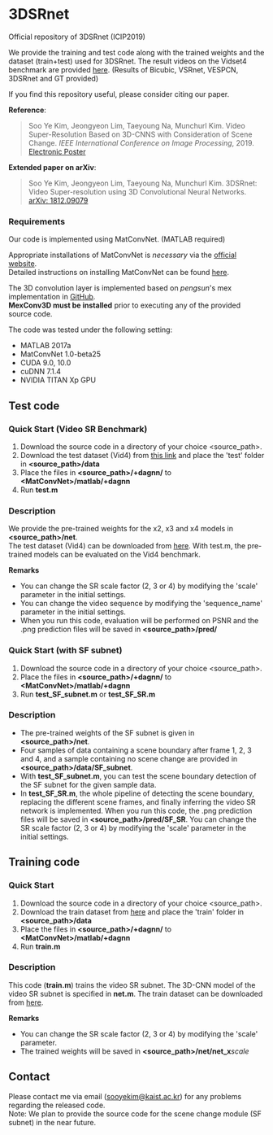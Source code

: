 # 3DSRnet
Official repository of 3DSRnet (ICIP2019)

We provide the training and test code along with the trained weights and the dataset (train+test) used for 3DSRnet. The result videos on the Vidset4 benchmark are provided [here](https://drive.google.com/file/d/1O1nALy-5nkaig9euDciwL8E7iGluJyg3/view?usp=sharing). (Results of Bicubic, VSRnet, VESPCN, 3DSRnet and GT provided)   

If you find this repository useful, please consider citing our paper.

**Reference**:  
> Soo Ye Kim, Jeongyeon Lim, Taeyoung Na, Munchurl Kim. Video Super-Resolution Based on 3D-CNNS with Consideration of Scene Change.
*IEEE International Conference on Image Processing*, 2019. [Electronic Poster](https://drive.google.com/file/d/1LOHJ4bgNXMiskeXNVUra3tR0ijaPhRwb/view?usp=sharing)

**Extended paper on arXiv**:
> Soo Ye Kim, Jeongyeon Lim, Taeyoung Na, Munchurl Kim. 3DSRnet: Video Super-resolution using 3D Convolutional Neural Networks.
[arXiv: 1812.09079](https://arxiv.org/abs/1812.09079)

### Requirements
Our code is implemented using MatConvNet. (MATLAB required)

Appropriate installations of MatConvNet is *necessary* via the [official website](http://www.vlfeat.org/matconvnet/).  
Detailed instructions on installing MatConvNet can be found [here](http://www.vlfeat.org/matconvnet/install/).

The 3D convolution layer is implemented based on *pengsun*'s mex implementation in [GitHub](https://github.com/pengsun/MexConv3D).  
**MexConv3D must be installed** prior to executing any of the provided source code.

The code was tested under the following setting:  
* MATLAB 2017a  
* MatConvNet 1.0-beta25  
* CUDA 9.0, 10.0  
* cuDNN 7.1.4  
* NVIDIA TITAN Xp GPU

## Test code
### Quick Start (Video SR Benchmark)
1. Download the source code in a directory of your choice \<source_path\>.
2. Download the test dataset (Vid4) from [this link](https://drive.google.com/file/d/16_rbLVFPObQc275yVeaM_Rg1TqvVa4CB) and place the 'test' folder in **\<source_path\>/data**
3. Place the files in **\<source_path\>/+dagnn/** to **\<MatConvNet\>/matlab/+dagnn**
4. Run **test.m**

### Description
We provide the pre-trained weights for the x2, x3 and x4 models in **\<source_path\>/net**.  
The test dataset (Vid4) can be downloaded from [here](https://drive.google.com/file/d/16_rbLVFPObQc275yVeaM_Rg1TqvVa4CB).
With test.m, the pre-trained models can be evaluated on the Vid4 benchmark.

**Remarks**
- You can change the SR scale factor (2, 3 or 4) by modifying the 'scale' parameter in the initial settings.
- You can change the video sequence by modifying the 'sequence_name' parameter in the initial settings.
- When you run this code, evaluation will be performed on PSNR and the .png prediction files will be saved in **\<source_path\>/pred/**

### Quick Start (with SF subnet)
1. Download the source code in a directory of your choice \<source_path\>.
2. Place the files in **\<source_path\>/+dagnn/** to **\<MatConvNet\>/matlab/+dagnn**
3. Run **test_SF_subnet.m** or **test_SF_SR.m**

### Description
- The pre-trained weights of the SF subnet is given in **\<source_path\>/net**.  
- Four samples of data containing a scene boundary after frame 1, 2, 3 and 4, and a sample containing no scene change are provided in **\<source_path\>/data/SF_subnet**.
- With **test_SF_subnet.m**, you can test the scene boundary detection of the SF subnet for the given sample data.  
- In **test_SF_SR.m**, the whole pipeline of detecting the scene boundary, replacing the different scene frames, and finally inferring the video SR network is implemented. When you run this code, the .png prediction files will be saved in **\<source_path\>/pred/SF_SR**. You can change the SR scale factor (2, 3 or 4) by modifying the 'scale' parameter in the initial settings.

## Training code
### Quick Start
1. Download the source code in a directory of your choice \<source_path\>.
2. Download the train dataset from [here](https://drive.google.com/file/d/1Lav83JHZCNYInNbpf70CvTgDdBvCalhm) and place the 'train' folder in **\<source_path\>/data**
3. Place the files in **\<source_path\>/+dagnn/** to **\<MatConvNet\>/matlab/+dagnn**
4. Run **train.m**

### Description
This code (**train.m**) trains the video SR subnet. The 3D-CNN model of the video SR subnet is specified in **net.m**.
The train dataset can be downloaded from [here](https://drive.google.com/file/d/1Lav83JHZCNYInNbpf70CvTgDdBvCalhm).  

**Remarks**
- You can change the SR scale factor (2, 3 or 4) by modifying the 'scale' parameter.
- The trained weights will be saved in **\<source_path\>/net/net_x***scale*

## Contact
Please contact me via email (sooyekim@kaist.ac.kr) for any problems regarding the released code.  
Note: We plan to provide the source code for the scene change module (SF subnet) in the near future.

